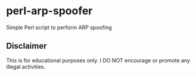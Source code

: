 # perl-arp-spoofer
Simple Perl script to perform ARP spoofing

## Disclaimer

This is for educational purposes only. I DO NOT encourage or promote any illegal activities.
